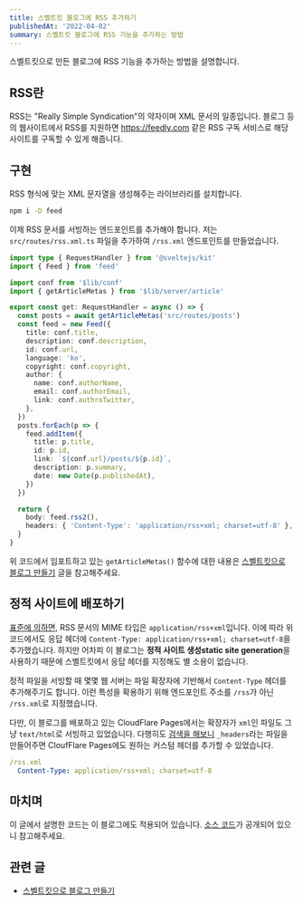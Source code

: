 ```yaml
---
title: 스벨트킷 블로그에 RSS 추가하기
publishedAt: '2022-04-02'
summary: 스벨트킷 블로그에 RSS 기능을 추가하는 방법
---
```


스벨트킷으로 만든 블로그에 RSS 기능을 추가하는 방법을 설명합니다.

## RSS란

RSS는 "Really Simple Syndication"의 약자이며 XML 문서의 일종입니다. 블로그 등의
웹사이트에서 RSS를 지원하면 https://feedly.com 같은 RSS 구독 서비스로 해당 사이트를
구독할 수 있게 해줍니다.

## 구현

RSS 형식에 맞는 XML 문자열을 생성해주는 라이브러리를 설치합니다.

```bash
npm i -D feed
```

이제 RSS 문서를 서빙하는 엔드포인트를 추가해야 합니다. 저는 `src/routes/rss.xml.ts` 파일을
추가하여 `/rss.xml` 엔드포인트를 만들었습니다.

```typescript
import type { RequestHandler } from '@sveltejs/kit'
import { Feed } from 'feed'

import conf from '$lib/conf'
import { getArticleMetas } from '$lib/server/article'

export const get: RequestHandler = async () => {
  const posts = await getArticleMetas('src/routes/posts')
  const feed = new Feed({
    title: conf.title,
    description: conf.description,
    id: conf.url,
    language: 'ko',
    copyright: conf.copyright,
    author: {
      name: conf.authorName,
      email: conf.authorEmail,
      link: conf.authroTwitter,
    },
  })
  posts.forEach(p => {
    feed.addItem({
      title: p.title,
      id: p.id,
      link: `${conf.url}/posts/${p.id}`,
      description: p.summary,
      date: new Date(p.publishedAt),
    })
  })

  return {
    body: feed.rss2(),
    headers: { 'Content-Type': 'application/rss+xml; charset=utf-8' },
  }
}
```

위 코드에서 임포트하고 있는 `getArticleMetas()` 함수에 대한 내용은
[스벨트킷으로 블로그 만들기](/posts/sveltekit-blog) 글을 참고해주세요.

## 정적 사이트에 배포하기

[표준에 의하면](https://www.rssboard.org/rss-mime-type-application.txt), RSS 문서의
MIME 타입은 `application/rss+xml`입니다. 이에 따라 위 코드에서도 응답 헤더에
`Content-Type: application/rss+xml; charset=utf-8`을 추가했습니다. 하지만 어차피 이
블로그는 **정적 사이트 생성static site generation**을 사용하기 때문에 스벨트킷에서 응답
헤더를 지정해도 별 소용이 없습니다.

정적 파일을 서빙할 때 몇몇 웹 서버는 파일 확장자에 기반해서 `Content-Type` 헤더를
추가해주기도 합니다. 이런 특성을 확용하기 위해 엔드포인트 주소를 `/rss`가 아닌 `/rss.xml`로
지정했습니다.

다만, 이 블로그를 배포하고 있는 CloudFlare Pages에서는 확장자가 `xml`인 파일도 그냥
`text/html`로 서빙하고 있었습니다. 다행히도
[검색을 해보니](https://developers.cloudflare.com/pages/platform/headers/)
`_headers`라는 파일을 만들어주면 CloufFlare Pages에도 원하는 커스텀 헤더를 추가할 수
있었습니다.

```yaml
/rss.xml
  Content-Type: application/rss+xml; charset=utf-8
```

## 마치며

이 글에서 설명한 코드는 이 블로그에도 적용되어 있습니다.
[소스 코드](https://github.com/gongbughim/blog)가 공개되어 있으니 참고해주세요.

## 관련 글

- [스벨트킷으로 블로그 만들기](/posts/sveltekit-blog)
